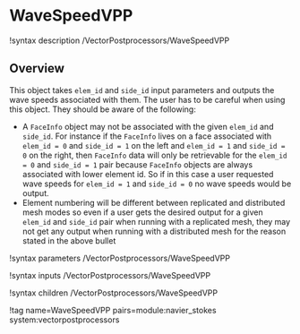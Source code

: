# WaveSpeedVPP

!syntax description /VectorPostprocessors/WaveSpeedVPP

## Overview

This object takes `elem_id` and `side_id` input parameters and outputs the wave
speeds associated with them. The user has to be careful when using this
object. They should be aware of the following:

- A `FaceInfo` object may not be associated with the given `elem_id` and
  `side_id`. For instance if the `FaceInfo` lives on a face associated with
  `elem_id = 0` and `side_id = 1` on the left and `elem_id = 1` and `side_id = 0`
  on the right, then `FaceInfo` data will only be retrievable for the `elem_id =
  0` and `side_id = 1` pair because `FaceInfo` objects are always associated with
  lower element id. So if in this case a user requested wave speeds for
  `elem_id = 1` and `side_id = 0` no wave speeds would be output.
- Element numbering will be different between replicated and distributed mesh
  modes so even if a user gets the desired output for a given `elem_id` and
  `side_id` pair when running with a replicated mesh, they may not get any output
  when running with a distributed mesh for the reason stated in the above bullet

!syntax parameters /VectorPostprocessors/WaveSpeedVPP

!syntax inputs /VectorPostprocessors/WaveSpeedVPP

!syntax children /VectorPostprocessors/WaveSpeedVPP

!tag name=WaveSpeedVPP pairs=module:navier_stokes system:vectorpostprocessors
